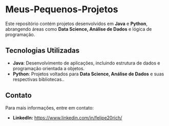 # Meus-Pequenos-Projetos

Este repositório contém projetos desenvolvidos em **Java** e **Python**, abrangendo áreas como **Data Science, Análise de Dados** e lógica de programação.

## Tecnologias Utilizadas

- **Java**: Desenvolvimento de aplicações, incluindo estrutura de dados e programação orientada a objetos.
- **Python**: Projetos voltados para **Data Science, Análise de Dados** e suas respectivas bibliotecas..

## Contato

Para mais informações, entre em contato:

- **LinkedIn:** https://www.linkedin.com/in/felipe20rich/
